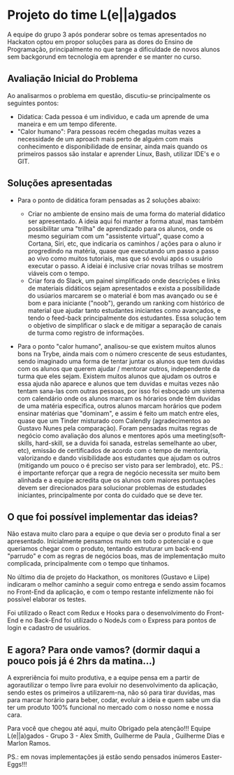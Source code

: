 # Projeto do time L(e||a)gados

A equipe do grupo 3 após ponderar sobre os temas apresentados no Hackaton optou em propor soluções para as dores do Ensino de Programação, principalmente no que tange a dificuldade de novos alunos sem backgorund em tecnologia em aprender e se manter no curso.

## Avaliação Inicial do Problema

Ao analisarmos o problema em questão, discutiu-se principalmente os seguintes pontos:
+ Didatica: Cada pessoa é um individuo, e cada um aprende de uma maneira e em um tempo diferente.
+ "Calor humano": Para pessoas recém chegadas muitas vezes a necessidade de um aproach mais perto de alguém com mais conhecimento e disponibilidade de ensinar, ainda mais quando os primeiros passos são instalar e aprender Linux, Bash, utilizar IDE's e o GIT.

## Soluções apresentadas

+ Para o ponto de didática foram pensadas as 2 soluções abaixo:
  - Criar no ambiente de ensino mais de uma forma do material didatico ser apresentado. A ideia aqui foi manter a forma atual, mas também possibilitar uma "trilha" de aprendizado para os alunos, onde os mesmo seguiriam com um "assistente virtual", quase como a Cortana, Siri, etc, que indicaria os caminhos / ações para o aluno ir progredindo na matéria, quase que executando um passo a passo ao vivo como muitos tutoriais, mas que só evolui após o usuário executar o passo. A ideiai é inclusive criar novas trilhas se mostrem viáveis com o tempo.
  - Criar fora do Slack, um painel simplificado onde descrições e links de materiais didáticos sejam apresentados e exista a possibilidade do usúarios marcarem se o material é bom mas avançado ou se é bom e para iniciante ("noob"), gerando um ranking com histórico de material que ajudar tanto estudantes iniciantes como avançados, e tendo o feed-back principalmente dos estudantes. Essa solução tem o objetivo de simplificar o slack e de mitigar a separação de canais de turma como registro de informações.
 
 + Para o ponto "calor humano", analisou-se que existem muitos alunos bons na Trybe, ainda mais com o número crescente de seus estudantes, sendo imaginado uma forma de tentar juntar os alunos que tem duvidas com os alunos que querem ajudar / mentorar outros, independente da turma que eles sejam. Existem muitos alunos que ajudam os outros e essa ajuda não aparece e alunos que tem duvidas e muitas vezes não tentam sana-las com outras pessoas, por isso foi esboçado um sistema com calendário onde os alunos marcam os hórarios onde têm duvidas de uma matéria especifica, outros alunos marcam horários que podem ensinar matérias que "dominam", e assim é feito um match entre eles, quase que um Tinder misturado com Calendly (agradecimentos ao Gustavo Nunes pela comparação). Foram pensadas muitas regras de negócio como avaliação dos alunos e mentores após uma meeting(soft-skills, hard-skill, se a duvida foi sanada, estrelas semelhante ao uber, etc), emissão de certificados de acordo com o tempo de mentoria, valorizando e dando visibilidade aos estudantes que ajudam os outros (mitigando um pouco o é preciso ser visto para ser lembrado), etc.
PS.: é importante reforçar que a regra de negócio necessita ser muito bem alinhada e a equipe acredita que os alunos com maiores pontuações devem ser direcionados para solucionar problemas de estudades iniciantes, principalmente por conta do cuidado que se deve ter.

## O que foi possível implementar das ideias?

Não estava muito claro para a equipe o que devia ser o produto final a ser apresentado. Inicialmente pensamos muito em todo o potencial e o que queriamos chegar com o produto, tentando estruturar um back-end "parrudo" e com as regras de negócios boas, mas de implementação muito complicada, principalmente com o tempo que tinhamos.

No último dia de projeto do Hackathon, os monitores (Gustavo e Liipe) indicaram o melhor caminho a seguir como entrega e sendo assim focamos no Front-End da aplicação, e com o tempo restante infelizmente não foi possível elaborar os testes.

Foi utilizado o React com Redux e Hooks para o desenvolvimento do Front-End e no Back-End foi utilizado o NodeJs com o Express para pontos de login e cadastro de usuários.

## E agora? Para onde vamos? (dormir daqui a pouco pois já é 2hrs da matina...)

A expreriência foi muito produtiva, e a equipe pensa em a partir de agorautilizar o tempo livre para evoluir no desenvolvimento da aplicação, sendo estes os primeiros a utilizarem-na, não só para tirar duvidas, mas para marcar horário para beber, codar, evoluir a ideia e quem sabe um dia ter um produto 100% funcional no mercado com o nosso nome e nossa cara.


Para você que chegou até aqui, muito Obrigado pela atenção!!!
Equipe L(e||a)gados - Grupo 3 - Alex Smith, Guilherme de Paula , Guilherme Dias e Marlon Ramos.

PS.: em novas implementações já estão sendo pensados inúmeros Easter-Eggs!!!

